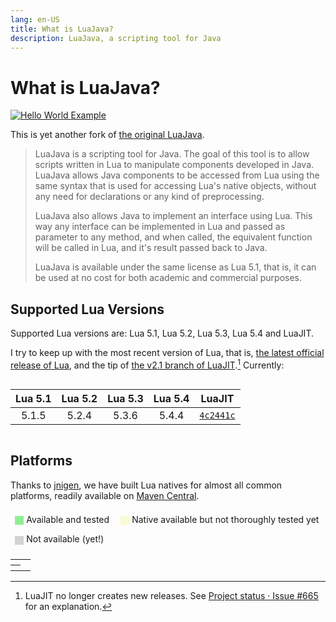 ```yaml
---
lang: en-US
title: What is LuaJava?
description: LuaJava, a scripting tool for Java
---
```


# What is LuaJava?

[![Hello World Example](/hello.svg)](./examples/hello-world-mod.md)

This is yet another fork of [the original LuaJava](https://github.com/jasonsantos/luajava).

> LuaJava is a scripting tool for Java. The goal of this tool is to allow scripts written in Lua to manipulate components developed in Java. LuaJava allows Java components to be accessed from Lua using the same syntax that is used for accessing Lua's native objects, without any need for declarations or any kind of preprocessing.
>
> LuaJava also allows Java to implement an interface using Lua. This way any interface can be implemented in Lua and passed as parameter to any method, and when called, the equivalent function will be called in Lua, and it's result passed back to Java.
>
> LuaJava is available under the same license as Lua 5.1, that is, it can be used at no cost for both academic and commercial purposes.

## Supported Lua Versions

Supported Lua versions are: Lua 5.1, Lua 5.2, Lua 5.3, Lua 5.4 and LuaJIT.

I try to keep up with the most recent version of Lua, that is, [the latest official release of Lua](https://www.lua.org/versions.html), and the tip of [the v2.1 branch of LuaJIT](https://github.com/LuaJIT/LuaJIT/tree/v2.1).[^jit] Currently:

<div style="display:flex;justify-content:center">

| Lua 5.1 | Lua 5.2 | Lua 5.3 | Lua 5.4 |   LuaJIT    |
|:-------:|:-------:|:-------:|:-------:|:-----------:|
|  5.1.5  |  5.2.4  |  5.3.6  |  5.4.4  | [`4c2441c`] |

</div>

[`4c2441c`]: https://github.com/LuaJIT/LuaJIT/commits/4c2441c16ce3c4e312aaefecc6d40c4fe21de97c

[^jit]: LuaJIT no longer creates new releases. See [Project status · Issue #665](https://github.com/LuaJIT/LuaJIT/issues/665#issuecomment-784452583) for an explanation.

## Platforms

Thanks to [jnigen](https://github.com/libgdx/gdx-jnigen), we have built Lua natives for almost all common platforms, readily available on [Maven Central](https://mvnrepository.com/search?q=party.iroiro.luajava).

<script setup>
const columns = ['Lua 5.1', 'Lua 5.2', 'Lua 5.3', 'Lua 5.4', 'LuaJIT'];
const matrix = {
  'Linux(x64)':       [2, 2, 2, 2, 2],
  'Linux(x32)':       [1, 1, 1, 1, 1],
  'Linux(ARM)':       [1, 1, 1, 1, 1],
  'Linux(ARM64)':     [1, 1, 1, 1, 1],
  'Windows':          [1, 1, 1, 1, 1],
  'MacOS':            [2, 2, 2, 2, 2],
  'Android':          [1, 1, 1, 1, 1],
  'iOS':              [1, 1, 1, 1, 0],
};
const classes = ['unsupported', 'available', 'tested'];
</script>

<style scoped>
div.legend {
  border: 1px solid var(--c-border-dark);
  display: inline-block;
  vertical-align: sub;
  width: 1em;
  height: 1em;
  margin-right: .3em;
}
.tested {
  background-color: lightgreen;
}
.available {
  background-color: lightgoldenrodyellow;
}
.unsupported {
  background-color: lightgray;
}
.dark .tested {
  background-color: green;
}
.dark .available {
  background-color: darkkhaki;
}
.dark .unsupported {
  background-color: gray;
}
ul {
  padding: 0;
}
ul li {
  display: inline-block;
  margin: .5em;
}
</style>

<ul>
  <li><div class="legend tested"></div>Available and tested</li>
  <li><div class="legend available"></div>Native available but not thoroughly tested yet</li>
  <li><div class="legend unsupported"></div>Not available (yet!)</li>
</ul>

<table class="matrix">
<tr><td></td><th v-for="col in columns" :key="col" v-text="col"></th></tr>
<tr v-for="(info, platform) in matrix" :key="platform">
  <th v-text="platform"></th>
  <td v-for="(support, i) in info" :key="columns[i]" :class="classes[support]" :alt="classes[support]"></td>
</tr>
</table>
